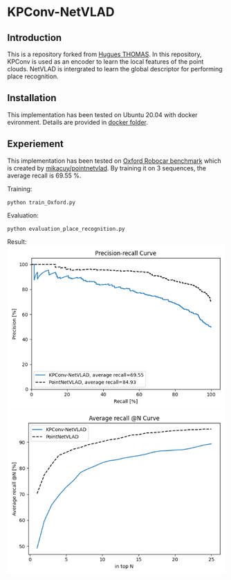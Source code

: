 # KPConv-NetVLAD
## Introduction
This is a repository forked from [Hugues THOMAS](https://github.com/HuguesTHOMAS/KPConv-PyTorch). 
In this repository, KPConv is used as an encoder to learn the local features of the point clouds. NetVLAD is intergrated to learn the global descriptor for performing place recognition. 

## Installation
This implementation has been tested on Ubuntu 20.04 with docker evironment. Details are provided in [docker folder](./docker/README.md).

## Experiement
This implementation has been tested on [Oxford Robocar benchmark](https://drive.google.com/drive/folders/1Wn1Lvvk0oAkwOUwR0R6apbrekdXAUg7D) which is created by [mikacuy/pointnetvlad](https://github.com/mikacuy/pointnetvlad).
By training it on 3 sequences, the average recall is 69.55 %.

Training:
```
python train_Oxford.py
```

Evaluation:
```
python evaluation_place_recognition.py
```

Result:
![Precision Recall Curve](./doc/precision_recall_curve.png)
![Average Recall Curve](./doc/average_recall_curve.png)